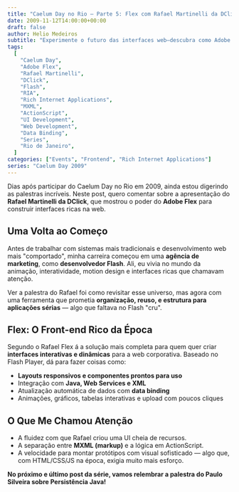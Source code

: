 ```yaml
---
title: "Caelum Day no Rio – Parte 5: Flex com Rafael Martinelli da DClick"
date: 2009-11-12T14:00:00+00:00
draft: false
author: Helio Medeiros
subtitle: "Experimente o futuro das interfaces web—descubra como Adobe Flex transforma navegadores em plataformas de aplicação poderosas com UX de qualidade desktop que desafia aplicações nativas"
tags:
  [
    "Caelum Day",
    "Adobe Flex",
    "Rafael Martinelli",
    "DClick",
    "Flash",
    "RIA",
    "Rich Internet Applications",
    "MXML",
    "ActionScript",
    "UI Development",
    "Web Development",
    "Data Binding",
    "Series",
    "Rio de Janeiro",
  ]
categories: ["Events", "Frontend", "Rich Internet Applications"]
series: "Caelum Day 2009"
---
```


Dias após participar do Caelum Day no Rio em 2009, ainda estou digerindo as palestras incríveis. Neste post, quero comentar sobre a apresentação do **Rafael Martinelli da DClick**, que mostrou o poder do **Adobe Flex** para construir interfaces ricas na web.

## Uma Volta ao Começo

Antes de trabalhar com sistemas mais tradicionais e desenvolvimento web mais "comportado", minha carreira começou em uma **agência de marketing**, como **desenvolvedor Flash**. Ali, eu vivia no mundo da animação, interatividade, motion design e interfaces ricas que chamavam atenção.

Ver a palestra do Rafael foi como revisitar esse universo, mas agora com uma ferramenta que prometia **organização, reuso, e estrutura para aplicações sérias** — algo que faltava no Flash "cru".

## Flex: O Front-end Rico da Época

Segundo o Rafael Flex á a solução mais completa para quem quer criar **interfaces interativas e dinâmicas** para a web corporativa. Baseado no Flash Player, dá para fazer coisas como:

- **Layouts responsivos e componentes prontos para uso**
- Integração com **Java, Web Services e XML**
- Atualização automática de dados com **data binding**
- Animações, gráficos, tabelas interativas e upload com poucos cliques

## O Que Me Chamou Atenção

- A fluidez com que Rafael criou uma UI cheia de recursos.
- A separação entre **MXML (markup)** e a lógica em ActionScript.
- A velocidade para montar protótipos com visual sofisticado — algo que, com HTML/CSS/JS na época, exigia muito mais esforço.

**No próximo e último post da série, vamos relembrar a palestra do Paulo Silveira sobre Persistência Java!**
